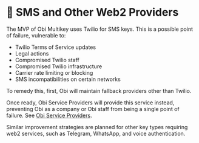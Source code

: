 # 📲 SMS and Other Web2 Providers

The MVP of Obi Multikey uses Twilio for SMS keys. This is a possible point of failure, vulnerable to:

* Twilio Terms of Service updates
* Legal actions
* Compromised Twilio staff
* Compromised Twilio infrastructure
* Carrier rate limiting or blocking
* SMS incompatibilities on certain networks

To remedy this, first, Obi will maintain fallback providers other than Twilio.

Once ready, Obi Service Providers will provide this service instead, preventing Obi as a company or Obi staff from being a single point of failure. See [Obi Service Providers](../../../roadmap-features/obi-service-providers/).

Similar improvement strategies are planned for other key types requiring web2 services, such as Telegram, WhatsApp, and voice authentication.
